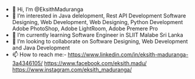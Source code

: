 - 👋 Hi, I’m @EksithMaduranga
- 👀 I’m interested in Java delelopment, Rest API Development Software Designing, Web Development, Web Designing, Python Development Adobe PhotoShop, Adobe LightRoom, Adobe Premere Pro
- 🌱 I’m currently learning Software Engineer in SLIIT Malabe Sri Lanka
- 💞️ I’m looking to collaborate on Software Designing, Web Development and Java Development 
- 📫 How to reach me:- https://www.linkedin.com/in/eksith-maduranga-3a4346105/ https://www.facebook.com/eksith.madu/
                     https://www.instagram.com/eksith_maduranga/

<!---
EksithMaduranga/EksithMaduranga is a ✨ special ✨ repository because its `README.md` (this file) appears on your GitHub profile.
You can click the Preview link to take a look at your changes.
--->
